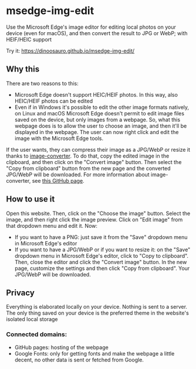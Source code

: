 # msedge-img-edit
Use the Microsoft Edge's image editor for editing local photos on your device (even for macOS), and then convert the result to JPG or WebP; with HEIF/HEIC support

Try it: https://dinoosauro.github.io/msedge-img-edit/

## Why this
There are two reasons to this:
- Microsoft Edge doesn't support HEIC/HEIF photos. In this way, also HEIC/HEIF photos can be edited
- Even if in Windows it's possible to edit the other image formats natively, on Linux and macOS Microsoft Edge doesn't permit to edit image files saved on the device, but only images from a webpage. So, what this webpage does is to allow the user to choose an image, and then it'll be displayed in the webpage. The user can now right click and edit the image with the Microsoft Edge tools. 

If the user wants, they can compress their image as a JPG/WebP or resize it thanks to [image-converter](https://dinoosauro.github.io/image-converter/). To do that, copy the edited image in the clipboard, and then click on the "Convert image" button. Then select the "Copy from clipboard" button from the new page and the converted JPG/WebP will be downloaded. For more information about image-converter, see [this GitHub page](https://github.com/Dinoosauro/image-converter).

## How to use it
Open this website. Then, click on the "Choose the image" button. Select the image, and then right click the image preview. Click on "Edit image" from that dropdown menu and edit it. Now:
- If you want to have a PNG: just save it from the "Save" dropdown menu in Microsoft Edge's editor
- If you want to have a JPG/WebP or if you want to resize it: on the "Save" dropdown menu in Microsoft Edge's editor, click to "Copy to clipboard". Then, close the editor and click the "Convert image" button. In the new page, customize the settings and then click "Copy from clipboard". Your JPG/WebP will be downloaded.

## Privacy

Everything is elaborated locally on your device. Nothing is sent to a server. The only thing saved on your device is the preferred theme in the website's isolated local storage

### Connected domains:
- GitHub pages: hosting of the webpage
- Google Fonts: only for getting fonts and make the webpage a little decent, no other data is sent or fetched from Google.
